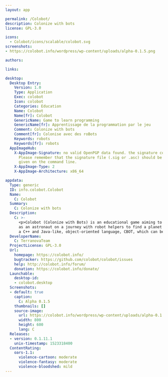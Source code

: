 ```yaml
---
layout: app

permalink: /Colobot/
description: Colonize with bots
license: GPL-3.0

icons:
  - Colobot/icons/scalable/colobot.svg
screenshots:
- https://colobot.info/wordpress/wp-content/uploads/alpha-0.1.5.png

authors:

links:

desktop:
  Desktop Entry:
    Version: 1.0
    Type: Application
    Exec: colobot
    Icon: colobot
    Categories: Education
    Name: Colobot
    Name[fr]: Colobot
    GenericName: Game to learn programming
    GenericName[fr]: Apprentissage de la programmation par le jeu
    Comment: Colonize with bots
    Comment[fr]: Colonise avec des roBots
    Keywords: robots
    Keywords[fr]: robots
  AppImageHub:
    X-AppImage-Signature: no valid OpenPGP data found. the signature could not be verified.
      Please remember that the signature file (.sig or .asc) should be the first file
      given on the command line.
    X-AppImage-Type: 2
    X-AppImage-Architecture: x86_64

appdata:
  Type: generic
  ID: info.colobot.Colobot
  Name:
    C: Colobot
  Summary:
    C: Colonize with bots
  Description:
    C: >-
      <p>Colobot (Colonize with Bots) is an educational game aiming to teach programming through entertainment. You are playing
      as an astronaut on a journey with robot helpers to find a planet for colonization. It features 3D real-time graphics and
      a C++ and Java-like, object-oriented language, CBOT, which can be used to program the robots available in the game.</p>
  DeveloperName:
    C: TerranovaTeam
  ProjectLicense: GPL-3.0
  Url:
    homepage: https://colobot.info/
    bugtracker: https://github.com/colobot/colobot/issues
    help: http://colobot.info/forum/
    donation: https://colobot.info/donate/
  Launchable:
    desktop-id:
    - colobot.desktop
  Screenshots:
  - default: true
    caption:
      C: Alpha 0.1.5
    thumbnails: []
    source-image:
      url: https://colobot.info/wordpress/wp-content/uploads/alpha-0.1.5.png
      width: 800
      height: 600
      lang: C
  Releases:
  - version: 0.1.11.1
    unix-timestamp: 1523318400
  ContentRating:
    oars-1.1:
      violence-cartoon: moderate
      violence-fantasy: moderate
      violence-bloodshed: mild
---
```

